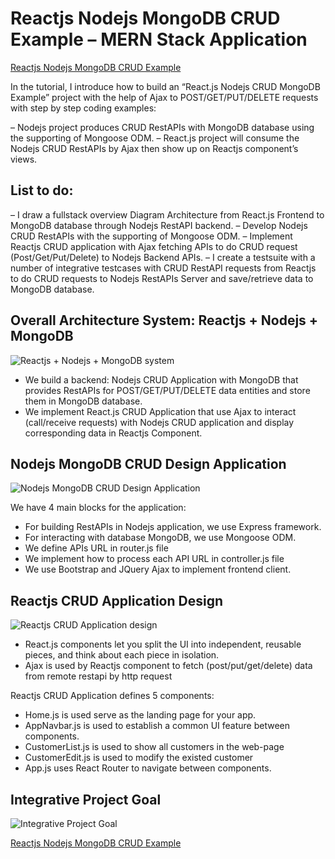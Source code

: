 # Reactjs Nodejs MongoDB CRUD Example – MERN Stack Application

[Reactjs Nodejs MongoDB CRUD Example](https://loizenai.com/reactjs-nodejs-mongodb-crud/)

In the tutorial, I introduce how to build an “React.js Nodejs CRUD MongoDB Example” project with the help of Ajax to POST/GET/PUT/DELETE requests with step by step coding examples:

– Nodejs project produces CRUD RestAPIs with MongoDB database using the supporting of Mongoose ODM.
– React.js project will consume the Nodejs CRUD RestAPIs by Ajax then show up on Reactjs component’s views.

## List to do:

– I draw a fullstack overview Diagram Architecture from React.js Frontend to MongoDB database through Nodejs RestAPI backend.
– Develop Nodejs CRUD RestAPIs with the supporting of Mongoose ODM.
– Implement Reactjs CRUD application with Ajax fetching APIs to do CRUD request (Post/Get/Put/Delete) to Nodejs Backend APIs.
– I create a testsuite with a number of integrative testcases with CRUD RestAPI requests from Reactjs to do CRUD requests to Nodejs RestAPIs Server and save/retrieve data to MongoDB database.

## Overall Architecture System: Reactjs + Nodejs + MongoDB

![Reactjs + Nodejs + MongoDB system](https://loizenai.com/wp-content/uploads/2020/11/React.js-Nodejs-MongoDB-Diagram-Architecture.png)

- We build a backend: Nodejs CRUD Application with MongoDB that provides RestAPIs for POST/GET/PUT/DELETE data entities and store them in MongoDB database.
- We implement React.js CRUD Application that use Ajax to interact (call/receive requests) with Nodejs CRUD application and display corresponding data in Reactjs Component.

## Nodejs MongoDB CRUD Design Application

![Nodejs MongoDB CRUD Design Application](https://loizenai.com/wp-content/uploads/2020/11/Nodejs-MongoDB-CRUD-Example.png)

We have 4 main blocks for the application:

- For building RestAPIs in Nodejs application, we use Express framework.
- For interacting with database MongoDB, we use Mongoose ODM.
- We define APIs URL in router.js file
- We implement how to process each API URL in controller.js file
- We use Bootstrap and JQuery Ajax to implement frontend client.

## Reactjs CRUD Application Design

![Reactjs CRUD Application design](https://loizenai.com/wp-content/uploads/2020/11/Reactjs-CRUD-RestAPI-Application-Frontend-Architecture-Diagram-4.png)

- React.js components let you split the UI into independent, reusable pieces, and think about each piece in isolation.
- Ajax is used by Reactjs component to fetch (post/put/get/delete) data from remote restapi by http request

Reactjs CRUD Application defines 5 components:

- Home.js is used serve as the landing page for your app.
- AppNavbar.js is used to establish a common UI feature between components.
- CustomerList.js is used to show all customers in the web-page
- CustomerEdit.js is used to modify the existed customer
- App.js uses React Router to navigate between components.

## Integrative Project Goal

![Integrative Project Goal](https://loizenai.com/wp-content/uploads/2020/11/Project-Goal-Customer-List-3.png)

[Reactjs Nodejs MongoDB CRUD Example](https://loizenai.com/reactjs-nodejs-mongodb-crud/)
